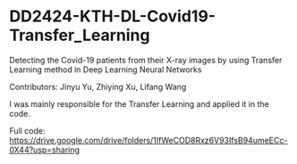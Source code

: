# DD2424-KTH-DL-Covid19-Transfer_Learning
Detecting the Covid-19 patients from their X-ray images by using Transfer Learning method in Deep Learning Neural Networks

Contributors:
Jinyu Yu, Zhiying Xu, Lifang Wang

I was mainly responsible for the Transfer Learning and applied it in the code.

Full code:
https://drive.google.com/drive/folders/1IfWeCOD8Rxz6V93IfsB94umeECc-0X44?usp=sharing
